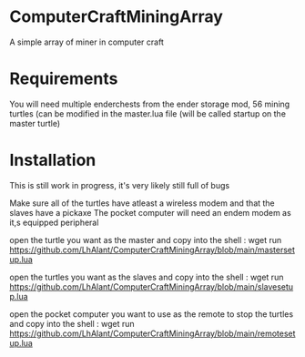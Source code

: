 # ComputerCraftMiningArray
A simple array of miner in computer craft

# Requirements
You will need multiple enderchests from the ender storage mod, 56 mining turtles (can be modified in the master.lua file (will be called startup on the master turtle)

# Installation
This is still work in progress, it's very likely still full of bugs

Make sure all of the turtles have atleast a wireless modem and that the slaves have a pickaxe
The pocket computer will need an endem modem as it,s equipped peripheral

open the turtle you want as the master and copy into the shell :
wget run https://github.com/LhAlant/ComputerCraftMiningArray/blob/main/mastersetup.lua

open the turtles you want as the slaves and copy into the shell :
wget run https://github.com/LhAlant/ComputerCraftMiningArray/blob/main/slavesetup.lua

open the pocket computer you want to use as the remote to stop the turtles and copy into the shell :
wget run https://github.com/LhAlant/ComputerCraftMiningArray/blob/main/remotesetup.lua



